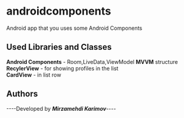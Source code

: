 # androidcomponents


 Android app  that you uses some Android Components



## Used Libraries and Classes
**Android Components** - Room,LiveData,ViewModel **MVVM** structure  
**RecylerView** - for showing profiles in the list  
**CardView** - in list row  




## Authors

----Developed by ***Mirzamehdi Karimov***----




